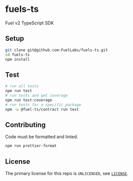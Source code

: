 # fuels-ts

Fuel v2 TypeScript SDK

## Setup

```sh
git clone git@github.com:FuelLabs/fuels-ts.git
cd fuels-ts
npm install
```

## Test

```sh
# run all tests
npm run test
# run tests and get coverage
npm run test:coverage
# run tests for a specific package
npm -w @fuel-ts/contract run test
```

## Contributing

Code must be formatted and linted.

```sh
npm run prettier-format
```

## License

The primary license for this repo is `UNLICENSED`, see [`LICENSE`](./LICENSE).
